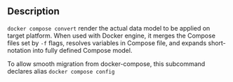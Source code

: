 

## Description

`docker compose convert` render the actual data model to be applied on target platform. When used with Docker engine,
it merges the Compose files set by `-f` flags, resolves variables in Compose file, and expands short-notation into 
fully defined Compose model. 

To allow smooth migration from docker-compose, this subcommand declares alias `docker compose config`
